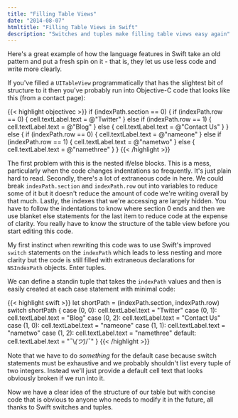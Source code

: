```yaml
---
title: "Filling Table Views"
date: "2014-08-07"
htmltitle: "Filling Table Views in Swift"
description: "Switches and tuples make filling table views easy again"
---
```

Here's a great example of how the language features in Swift take an old pattern and put a fresh spin on it - that is, they let us use less code and write more clearly.

If you've filled a `UITableView` programmatically that has the slightest bit of structure to it then you've probably run into Objective-C code that looks like this (from a contact page):

{{< highlight objectivec >}}
if (indexPath.section == 0) {
    if (indexPath.row == 0) {
        cell.textLabel.text = @"Twitter"
    } else if (indexPath.row == 1) {
        cell.textLabel.text = @"Blog"
    } else {
        cell.textLabel.text = @"Contact Us"
    }
} else {
    if (indexPath.row == 0) {
        cell.textLabel.text = @"nameone"
    } else if (indexPath.row == 1) {
        cell.textLabel.text = @"nametwo"
    } else {
        cell.textLabel.text = @"namethree"
    }
}
{{< /highlight >}}

The first problem with this is the nested if/else blocks. This is a mess, particularly when the code changes indentations so frequently. It's just plain hard to read. Secondly, there's a lot of extraneous code in here. We could break `indexPath.section` and `indexPath.row` out into variables to reduce some of it but it doesn't reduce the amount of code we're writing overall by that much. Lastly, the indexes that we're accessing are largely hidden. You have to follow the indentations to know where section 0 ends and then we use blanket else statements for the last item to reduce code at the expense of clarity. You really have to know the structure of the table view before you start editing this code.

My first instinct when rewriting this code was to use Swift's improved `switch` statements on the `indexPath` which leads to less nesting and more clarity but the code is still filled with extraneous declarations for `NSIndexPath` objects. Enter tuples.

We can define a standin tuple that takes the `indexPath` values and then is easily created at each case statement with minimal code:

{{< highlight swift >}}
let shortPath = (indexPath.section, indexPath.row)
switch shortPath {
case (0, 0):
    cell.textLabel.text = "Twitter"
case (0, 1):
    cell.textLabel.text = "Blog"
case (0, 2):
    cell.textLabel.text = "Contact Us"
case (1, 0):
    cell.textLabel.text = "nameone"
case (1, 1):
    cell.textLabel.text = "nametwo"
case (1, 2):
    cell.textLabel.text = "namethree"
default:
    cell.textLabel.text = "¯\\_(ツ)_/¯"
}
{{< /highlight >}}

Note that we have to do *something* for the default case because switch statements must be exhaustive and we probably shouldn't list every tuple of two integers. Instead we'll just provide a default cell text that looks obviously broken if we run into it.

Now we have a clear idea of the structure of our table but with concise code that is obvious to anyone who needs to modify it in the future, all thanks to Swift switches and tuples.
